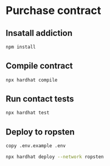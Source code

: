 # Purchase contract

## Insatall addiction
```sh
npm install
```

## Compile contract
```sh
npx hardhat compile
```

## Run contact tests
```sh
npx hardhat test
```

## Deploy to ropsten
```sh
copy .env.example .env
```

```sh
npx hardhat deploy --network ropsten
```
